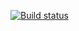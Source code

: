 [![Build status](https://ci.appveyor.com/api/projects/status/7ioat1h055mlda5i?svg=true)](https://ci.appveyor.com/project/SemKu/api-ci)